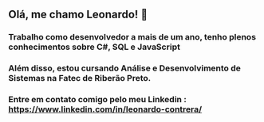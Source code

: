 ## Olá, me chamo Leonardo! 👋
### Trabalho como desenvolvedor a mais de um ano, tenho plenos conhecimentos sobre C#, SQL e JavaScript
### Além disso, estou cursando Análise e Desenvolvimento de Sistemas na Fatec de Riberão Preto.
### Entre em contato comigo pelo meu Linkedin : https://www.linkedin.com/in/leonardo-contrera/
<!--
**LeonardoFernandesContrera/LeonardoFernandesContrera** is a ✨ _special_ ✨ repository because its `README.md` (this file) appears on your GitHub profile.

Here are some ideas to get you started:

- 🔭 I’m currently working on ...
- 🌱 I’m currently learning ...
- 👯 I’m looking to collaborate on ...
- 🤔 I’m looking for help with ...
- 💬 Ask me about ...
- 📫 How to reach me: ...
- 😄 Pronouns: ...
- ⚡ Fun fact: ...
-->
